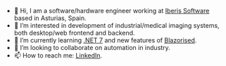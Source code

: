 - 👋 Hi, I am a software/hardware engineer working at [Iberis Software](https://iberisoft.com/) based in Asturias, Spain.
- 👀 I’m interested in development of industrial/medical imaging systems, both desktop/web frontend and backend.
- 🌱 I’m currently learning [.NET 7](https://dotnet.microsoft.com/) and new features of [Blazorised](https://blazorise.com/).
- 💞️ I’m looking to collaborate on automation in industry.
- 📫 How to reach me: [LinkedIn](https://www.linkedin.com/in/pavelzaytsev/).

